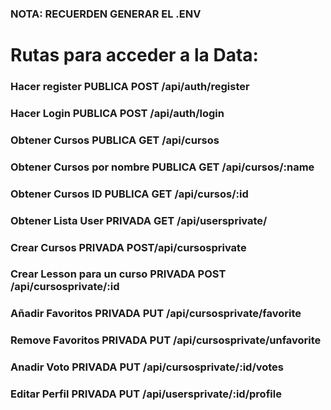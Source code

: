 ### NOTA: **RECUERDEN GENERAR EL .ENV**

# Rutas para acceder a la Data:

### Hacer register **PUBLICA** **POST** /api/auth/register

### Hacer Login **PUBLICA** **POST** /api/auth/login

### Obtener Cursos **PUBLICA** **GET** /api/cursos

### Obtener Cursos por nombre **PUBLICA** **GET** /api/cursos/:name

### Obtener Cursos ID **PUBLICA** **GET** /api/cursos/:id

### Obtener Lista User **PRIVADA** **GET** /api/usersprivate/

### Crear Cursos **PRIVADA** **POST**/api/cursosprivate

### Crear Lesson para un curso **PRIVADA** **POST** /api/cursosprivate/:id

### Añadir Favoritos **PRIVADA** **PUT** /api/cursosprivate/favorite

### Remove Favoritos **PRIVADA** **PUT** /api/cursosprivate/unfavorite

### Anadir Voto **PRIVADA** **PUT** /api/cursosprivate/:id/votes

### Editar Perfil **PRIVADA** **PUT** /api/usersprivate/:id/profile

